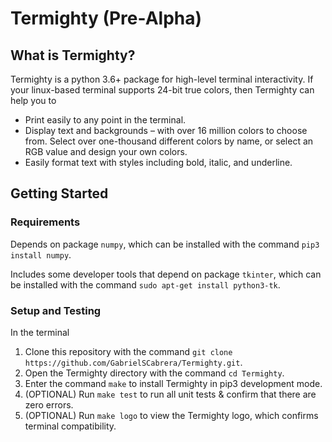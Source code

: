 # Termighty (Pre-Alpha)

## What is Termighty?

Termighty is a python 3.6+ package for high-level terminal interactivity. If your linux-based terminal supports 24-bit true colors, then Termighty can help you to
* Print easily to any point in the terminal.
* Display text and backgrounds – with over 16 million colors to choose from. Select over one-thousand different colors by name, or select an RGB value and design your own colors.
* Easily format text with styles including bold, italic, and underline.

## Getting Started

### Requirements
Depends on package `numpy`, which can be installed with the command `pip3 install numpy`.  

Includes some developer tools that depend on package `tkinter`, which can be installed with the command `sudo apt-get install python3-tk`.

### Setup and Testing
In the terminal
1. Clone this repository with the command `git clone https://github.com/GabrielSCabrera/Termighty.git`.
2. Open the Termighty directory with the command `cd Termighty`.
3. Enter the command `make` to install Termighty in pip3 development mode.
4. (OPTIONAL) Run `make test` to run all unit tests & confirm that there are zero errors.
5. (OPTIONAL) Run `make logo` to view the Termighty logo, which confirms terminal compatibility.

